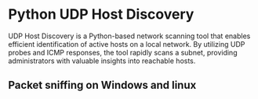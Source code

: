 # Python UDP Host Discovery
UDP Host Discovery is a Python-based network scanning tool that enables efficient identification of active hosts on a local network. By utilizing UDP probes and ICMP responses, the tool rapidly scans a subnet, providing administrators with valuable insights into reachable hosts.

## Packet sniffing on Windows and linux
